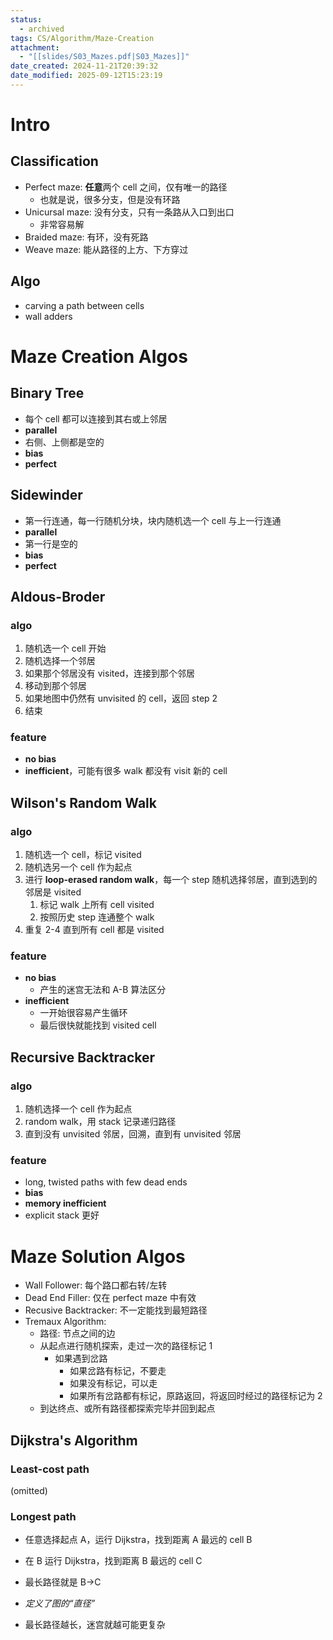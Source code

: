 ```yaml
---
status:
  - archived
tags: CS/Algorithm/Maze-Creation
attachment:
  - "[[slides/S03_Mazes.pdf|S03_Mazes]]"
date_created: 2024-11-21T20:39:32
date_modified: 2025-09-12T15:23:19
---
```


# Intro

## Classification

- Perfect maze: **任意**两个 cell 之间，仅有唯一的路径
	- 也就是说，很多分支，但是没有环路
- Unicursal maze: 没有分支，只有一条路从入口到出口
	- 非常容易解
- Braided maze: 有环，没有死路
- Weave maze: 能从路径的上方、下方穿过

## Algo

- carving a path between cells
- wall adders

# Maze Creation Algos

## Binary Tree

- 每个 cell 都可以连接到其右或上邻居
- **parallel**
- 右侧、上侧都是空的
- **bias**
- **perfect**

## Sidewinder

- 第一行连通，每一行随机分块，块内随机选一个 cell 与上一行连通
- **parallel**
- 第一行是空的
- **bias**
- **perfect**

## Aldous-Broder

### algo

1. 随机选一个 cell 开始
2. 随机选择一个邻居
3. 如果那个邻居没有 visited，连接到那个邻居
4. 移动到那个邻居
5. 如果地图中仍然有 unvisited 的 cell，返回 step 2
6. 结束

### feature

- **no bias**
- **inefficient**，可能有很多 walk 都没有 visit 新的 cell

## Wilson's Random Walk

### algo

1. 随机选一个 cell，标记 visited
2. 随机选另一个 cell 作为起点
3. 进行 **loop-erased random walk**，每一个 step 随机选择邻居，直到选到的邻居是 visited
	1. 标记 walk 上所有 cell visited
	2. 按照历史 step 连通整个 walk
4. 重复 2-4 直到所有 cell 都是 visited

### feature

- **no bias**
	- 产生的迷宫无法和 A-B 算法区分
- **inefficient**
	- 一开始很容易产生循环
	- 最后很快就能找到 visited cell

## Recursive Backtracker

### algo

1. 随机选择一个 cell 作为起点
2. random walk，用 stack 记录递归路径
3. 直到没有 unvisited 邻居，回溯，直到有 unvisited 邻居

### feature

- long, twisted paths with few dead ends
- **bias**
- **memory inefficient**
- explicit stack 更好

# Maze Solution Algos

- Wall Follower: 每个路口都右转/左转
- Dead End Filler: 仅在 perfect maze 中有效
- Recusive Backtracker: 不一定能找到最短路径
- Tremaux Algorithm:
	- 路径: 节点之间的边
	- 从起点进行随机探索，走过一次的路径标记 1
		- 如果遇到岔路
			- 如果岔路有标记，不要走
			- 如果没有标记，可以走
			- 如果所有岔路都有标记，原路返回，将返回时经过的路径标记为 2
	- 到达终点、或所有路径都探索完毕并回到起点

## Dijkstra's Algorithm

### Least-cost path

(omitted)

### Longest path

- 任意选择起点 A，运行 Dijkstra，找到距离 A 最远的 cell B
- 在 B 运行 Dijkstra，找到距离 B 最远的 cell C
- 最长路径就是 B->C
- *定义了图的“直径”*

- 最长路径越长，迷宫就越可能更复杂
